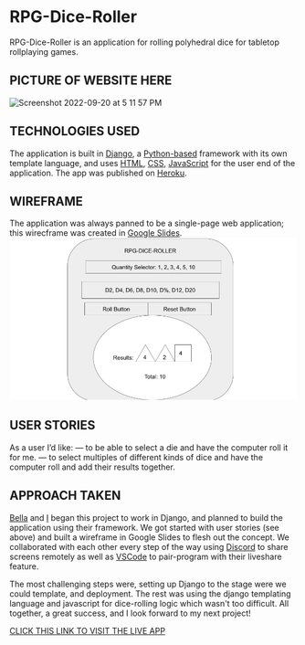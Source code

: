 # RPG-Dice-Roller

RPG-Dice-Roller is an application for rolling polyhedral dice for tabletop rollplaying games.


## PICTURE OF WEBSITE HERE
<img width="1427" alt="Screenshot 2022-09-20 at 5 11 57 PM" src="https://user-images.githubusercontent.com/105610124/191386507-17a0f41f-ee3d-49e4-ad27-3098e03b3e3c.png">

## TECHNOLOGIES USED
The application is built in [Django](https://www.djangoproject.com/), a [Python-based](https://www.python.org/downloads/) framework with its own template language, and uses [HTML](https://html.spec.whatwg.org/multipage/), [CSS](https://www.w3.org/TR/CSS/), [JavaScript](https://developer.mozilla.org/en-US/docs/Web/JavaScript) for the user end of the application. The app was published on [Heroku](https://www.heroku.com/).

## WIREFRAME
The application was always panned to be a single-page web application; this wirecframe was created in [Google Slides](https://www.google.com/slides/about/).
![alt text](https://github.com/Rancor38/rpg-dice-roller/blob/main/public/RPG-DICE.png?raw=true)

## USER STORIES
As a user I’d like:
—  to be able to select a die and have the computer roll it for me.
— to select multiples of different kinds of dice and have the computer roll and add their results together.

## APPROACH TAKEN
[Bella](https://github.com/BellaMalo1) and [I](https://github.com/Rancor38) began this project to work in Django, and planned to build the application using their framework. We got started with user stories (see above) and built a wireframe in Google Slides to flesh out the concept. We collaborated with each other every step of the way using [Discord](https://discord.com/) to share screens remotely as well as [VSCode](https://code.visualstudio.com/) to pair-program with their liveshare feature.

The most challenging steps were, setting up Django to the stage were we could template, and deployment. The rest was using the django templating language and javascript for dice-rolling logic which wasn't too difficult. All together, a great success, and I look forward to my next project!

[CLICK THIS LINK TO VISIT THE LIVE APP](https://rpg-roller.herokuapp.com/)
